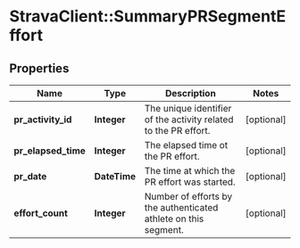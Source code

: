# StravaClient::SummaryPRSegmentEffort

## Properties
Name | Type | Description | Notes
------------ | ------------- | ------------- | -------------
**pr_activity_id** | **Integer** | The unique identifier of the activity related to the PR effort. | [optional] 
**pr_elapsed_time** | **Integer** | The elapsed time ot the PR effort. | [optional] 
**pr_date** | **DateTime** | The time at which the PR effort was started. | [optional] 
**effort_count** | **Integer** | Number of efforts by the authenticated athlete on this segment. | [optional] 



